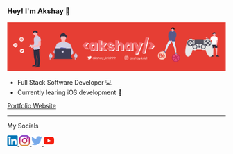 ### Hey! I'm Akshay 👋
![Banner](https://github.com/akshaykrishh/akshaykrishh/blob/master/assets/banner.png)

- Full Stack Software Developer 💻
- Currently learing iOS development 📱

[Portfolio Website](https://akshaykrishh.github.io/)

---
My Socials

<a href="https://www.linkedin.com/in/akshaykrishh/" target="_blank">
  <img src="https://github.com/akshaykrishh/akshaykrishh/blob/master/assets/linkedin.png" width="24" alt="Linkedin">
</a>
<a href="https://www.instagram.com/akshay.krish/" target="_blank">
  <img src="https://github.com/akshaykrishh/akshaykrishh/blob/master/assets/instagram.png" width="24" alt="Linkedin">
</a>
<a href="https://twitter.com/akshay_krishhh" target="_blank">
  <img src="https://github.com/akshaykrishh/akshaykrishh/blob/master/assets/twitter.png" width="24" alt="Linkedin">
</a>
<a href="https://www.youtube.com/channel/UC1WSChEkJ61duWYqvEmI-dg" target="_blank">
  <img src="https://github.com/akshaykrishh/akshaykrishh/blob/master/assets/youtube.png" width="24" alt="Linkedin">
</a>

<!--
**akshaykrishh/akshaykrishh** is a ✨ _special_ ✨ repository because its `README.md` (this file) appears on your GitHub profile.

Here are some ideas to get you started:

- 🔭 I’m currently working on ...
- 🌱 I’m currently learning ...
- 👯 I’m looking to collaborate on ...
- 🤔 I’m looking for help with ...
- 💬 Ask me about ...
- 📫 How to reach me: ...
- 😄 Pronouns: ...
- ⚡ Fun fact: ...
-->
